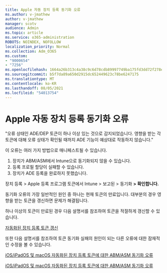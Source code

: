 ```yaml
---
title: Apple 자동 장치 등록 동기화 오류
ms.author: v-jmathew
author: v-jmathew
manager: scotv
audience: Admin
ms.topic: article
ms.service: o365-administration
ROBOTS: NOINDEX, NOFOLLOW
localization_priority: Normal
ms.collection: Adm_O365
ms.custom:
- "9000654"
- "7256"
ms.openlocfilehash: 1664a26b313c4a38c9c6d78cdb89997749ba175fd3dd72f278e99bbd50b0ee84
ms.sourcegitcommit: b5f7da89a650d2915dc652449623c78be6247175
ms.translationtype: MT
ms.contentlocale: ko-KR
ms.lasthandoff: 08/05/2021
ms.locfileid: "54013754"
---
```

# <a name="apple-automatic-device-enrollment-sync-errors"></a>Apple 자동 장치 등록 동기화 오류

"오류 상태인 ADE/DEP 토큰이 하나 이상 있는 것으로 감지되었습니다. 영향을 받는 각 토큰에 대해 오류 상태가 확인될 때까지 ADE 기능이 예상대로 작동하지 않습니다."

이 오류는 여러 가지 방법으로 매니페스트될 수 있습니다.

1. 장치가 ABM/ASM에서 Intune으로 동기화되지 않을 수 있습니다.
2. 등록 프로필 할당이 실패할 수 있습니다.
3. 장치가 ADE 등록을 완료하지 못했습니다.

장치 등록 > Apple 등록 프로그램 토큰에서 Intune > 보고된 > 동기화 **> 확인합니다.**

동기화 오류의 가장 일반적인 원인 중 하나는 현재 토큰의 만료입니다. 대부분의 경우 영향을 받는 토큰을 갱신하면 문제가 해결됩니다.

하나 이상의 토큰이 만료된 경우 다음 설명서를 참조하여 토큰을 적절하게 갱신할 수 있습니다.

[자동화된 장치 등록 토큰 갱신](https://docs.microsoft.com/mem/intune/enrollment/device-enrollment-program-enroll-ios#renew-an-automated-device-enrollment-token)

또한 다음 설명서를 참조하여 토큰 동기화 실패의 원인이 되는 다른 오류에 대한 잠재적인 수정을 볼 수 있습니다.

[iOS/iPadOS 및 macOS 자동화된 장치 등록 토큰에 대한 ABM/ASM 동기화 오류](https://docs.microsoft.com/mem/intune/enrollment/troubleshoot-ios-enrollment-errors#sync-token-errors-between-intune-and-ade-dep)







[iOS/iPadOS 및 macOS 자동화된 장치 등록 토큰에 대한 ABM/ASM 동기화 오류](https://docs.microsoft.com/mem/intune/enrollment/troubleshoot-ios-enrollment-errors#resolutions-when-syncing-tokens-between-intune-and-abmasm-for-automated-device-enrollment)
